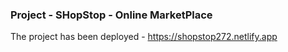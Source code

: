 ### Project - SHopStop - Online MarketPlace


The project has been deployed - https://shopstop272.netlify.app
